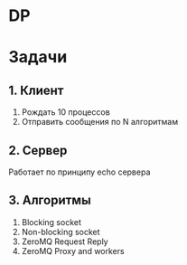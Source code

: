 DP
==


# Задачи

## 1. Клиент

1) Рождать 10 процессов
2) Отправить сообщения по N алгоритмам

## 2. Сервер

Работает по принципу echo сервера

## 3. Алгоритмы

1) Blocking socket
2) Non-blocking socket
3) ZeroMQ Request Reply
4) ZeroMQ Proxy and workers